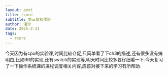 ```yaml
---
layout: post
title: rcore
subtitle: 第三章初体验
author: 渚汐
date: 2025-3-31
tags:
  - rcore
---
```


今天因为有cpu的实验课,时间比较仓促,只简单看了下ch3的描述,还有很多没有搞明白,比如RR的实现,还有switch的实现等,明天时间比较多要仔细看一下.今天复习了一下操作系统课的进程调度相关内容,应该对接下来的学习有所帮助.
